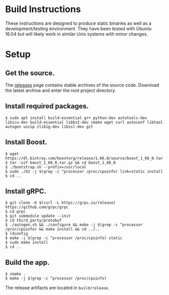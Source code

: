 # Build Instructions
These instructions are designed to produce static binaries as well as
a development/testing environment. They have been tested with Ubuntu
16.04 but will likely work in similar Unix systems with minor changes.

# Setup

## Get the source.
The [releases](https://github.com/mlposey/beta/releases) page contains stable
archives of the source code. Download the latest archive and enter the root
project directory.
## Install required packages.
```
$ sudo apt install build-essential g++ python-dev autotools-dev libicu-dev build-essential libbz2-dev cmake wget curl autoconf libtool autogen unzip zlib1g-dev libssl-dev git
```
## Install Boost.
```
$ wget https://dl.bintray.com/boostorg/release/1.66.0/source/boost_1_66_0.tar.gz
$ tar -xzf boost_1_66_0.tar.gz && cd boost_1_66_0
$ ./bootstrap.sh --prefix=/usr/local
$ sudo ./b2 -j $(grep -c ^processor /proc/cpuinfo) link=static install
$ cd ..
```
## Install gRPC.
```
$ git clone -b $(curl -L https://grpc.io/release) https://github.com/grpc/grpc
$ cd grpc
$ git submodule update --init
$ cd third_party/protobuf
$ ./autogen.sh && ./configure && make -j $(grep -c ^processor /proc/cpuinfo) && make install && cd ../..
$ ldconfig
$ make -j $(grep -c ^processor /proc/cpuinfo) static
$ sudo make install
$ cd ..
```
## Build the app.
```
$ cmake .
$ make -j $(grep -c ^processor /proc/cpuinfo)
```
The release artifacts are located in `build/release`.